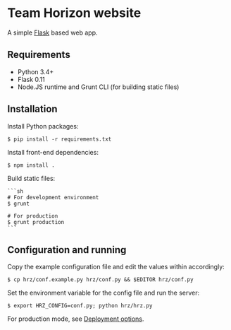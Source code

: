 # Team Horizon website

A simple [Flask](http://flask.pocoo.org/) based web app.

## Requirements

 * Python 3.4+
 * Flask 0.11
 * Node.JS runtime and Grunt CLI (for building static files)
 
## Installation

Install Python packages:

    $ pip install -r requirements.txt
    
Install front-end dependencies:

    $ npm install .
    
Build static files:
    
    ```sh
    # For development environment
    $ grunt
    
    # For production
    $ grunt production
    ```
    
## Configuration and running

Copy the example configuration file and edit the values within accordingly:

    $ cp hrz/conf.example.py hrz/conf.py && $EDITOR hrz/conf.py
    
Set the environment variable for the config file and run the server:

    $ export HRZ_CONFIG=conf.py; python hrz/hrz.py
    
For production mode, see [Deployment options](http://flask.pocoo.org/docs/0.11/deploying/#deployment).